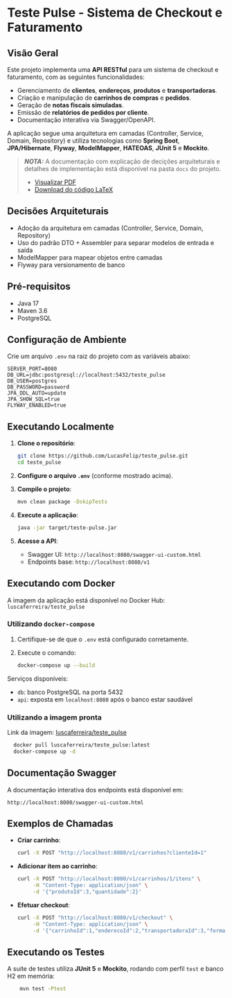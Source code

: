 # Teste Pulse - Sistema de Checkout e Faturamento

## Visão Geral

Este projeto implementa uma **API RESTful** para um sistema de checkout e faturamento, com as seguintes funcionalidades:

- Gerenciamento de **clientes**, **endereços**, **produtos** e **transportadoras**.
- Criação e manipulação de **carrinhos de compras** e **pedidos**.
- Geração de **notas fiscais simuladas**.
- Emissão de **relatórios de pedidos por cliente**.
- Documentação interativa via Swagger/OpenAPI.

A aplicação segue uma arquitetura em camadas (Controller, Service, Domain, Repository) e utiliza tecnologias como **Spring Boot**, **JPA/Hibernate**, **Flyway**, **ModelMapper**, **HATEOAS**, **JUnit 5** e **Mockito**.

> **_NOTA:_**  A documentação com explicação de decições arquiteturais e detalhes de implementação está disponível na pasta `docs` do projeto.
> - [Visualizar PDF](docs/documentacao_tecnica.pdf)
> - [Download do código LaTeX](docs/documentacao_tecnica.zip)

## Decisões Arquiteturais
- Adoção da arquitetura em camadas (Controller, Service, Domain, Repository)
- Uso do padrão DTO + Assembler para separar modelos de entrada e saída
- ModelMapper para mapear objetos entre camadas
- Flyway para versionamento de banco

## Pré-requisitos

- Java 17
- Maven 3.6
- PostgreSQL

## Configuração de Ambiente

Crie um arquivo `.env` na raiz do projeto com as variáveis abaixo:

```dotenv
SERVER_PORT=8080
DB_URL=jdbc:postgresql://localhost:5432/teste_pulse
DB_USER=postgres
DB_PASSWORD=password
JPA_DDL_AUTO=update
JPA_SHOW_SQL=true
FLYWAY_ENABLED=true
````

## Executando Localmente

1. **Clone o repositório**:

   ```bash
   git clone https://github.com/LucasFelip/teste_pulse.git
   cd teste_pulse
   ```

2. **Configure o arquivo `.env`** (conforme mostrado acima).

3. **Compile o projeto**:

   ```bash
   mvn clean package -DskipTests
   ```

4. **Execute a aplicação**:

   ```bash
   java -jar target/teste-pulse.jar
   ```

5. **Acesse a API**:

    * Swagger UI: `http://localhost:8080/swagger-ui-custom.html`
    * Endpoints base: `http://localhost:8080/v1`

## Executando com Docker

A imagem da aplicação está disponível no Docker Hub:
`luscaferreira/teste_pulse`

### Utilizando `docker-compose`

1. Certifique-se de que o `.env` está configurado corretamente.
2. Execute o comando:

   ```bash
   docker-compose up --build
   ```

Serviços disponíveis:

* `db`: banco PostgreSQL na porta 5432
* `api`: exposta em `localhost:8080` após o banco estar saudável

### Utilizando a imagem pronta

Link da imagem: [luscaferreira/teste_pulse](https://hub.docker.com/r/luscaferreira/teste_pulse)

```bash
  docker pull luscaferreira/teste_pulse:latest
  docker-compose up -d
```

## Documentação Swagger

A documentação interativa dos endpoints está disponível em:

```
http://localhost:8080/swagger-ui-custom.html
```

## Exemplos de Chamadas

* **Criar carrinho**:

  ```bash
  curl -X POST "http://localhost:8080/v1/carrinhos?clienteId=1"
  ```

* **Adicionar item ao carrinho**:

  ```bash
  curl -X POST "http://localhost:8080/v1/carrinhos/1/itens" \
       -H "Content-Type: application/json" \
       -d '{"produtoId":3,"quantidade":2}'
  ```

* **Efetuar checkout**:

  ```bash
  curl -X POST "http://localhost:8080/v1/checkout" \
       -H "Content-Type: application/json" \
       -d '{"carrinhoId":1,"enderecoId":2,"transportadoraId":3,"formaPagamento":"PIX"}'
  ```

## Executando os Testes

A suíte de testes utiliza **JUnit 5** e **Mockito**, rodando com perfil `test` e banco H2 em memória:
```bash
    mvn test -Ptest
```
